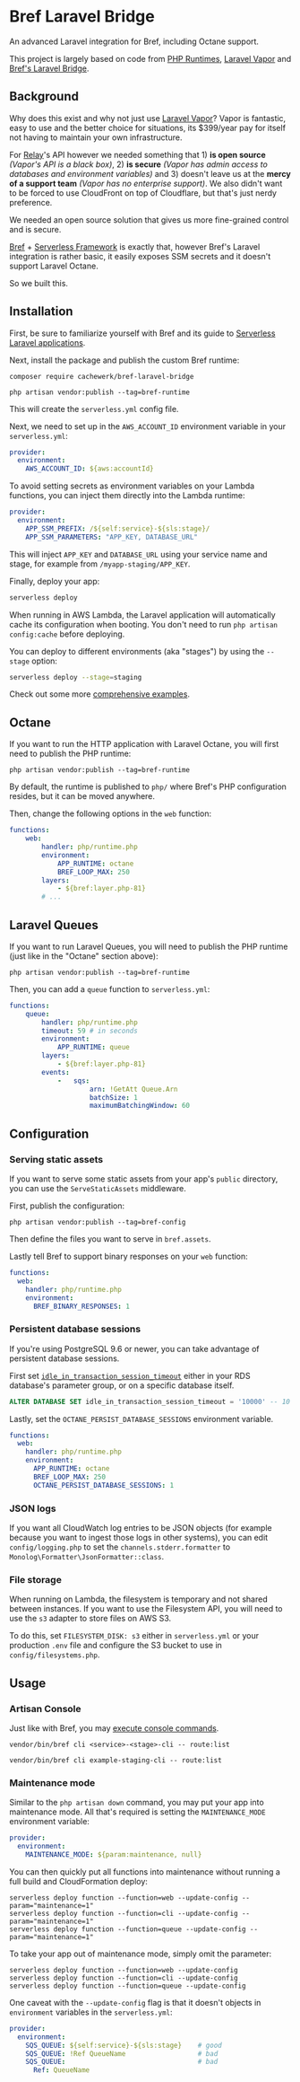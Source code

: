 # Bref Laravel Bridge

An advanced Laravel integration for Bref, including Octane support.

This project is largely based on code from [PHP Runtimes](https://github.com/php-runtime/runtime), [Laravel Vapor](https://github.com/laravel/vapor-core) and [Bref's Laravel Bridge](https://github.com/brefphp/laravel-bridge).

## Background

Why does this exist and why not just use [Laravel Vapor](https://vapor.laravel.com)? Vapor is fantastic, easy to use and the better choice for situations, its $399/year pay for itself not having to maintain your own infrastructure.

For [Relay](https://relay.so)'s API however we needed something that 1) **is open source** _(Vapor's API is a black box)_, 2) **is secure** _(Vapor has admin access to databases and environment variables)_ and 3) doesn't leave us at the **mercy of a support team** _(Vapor has no enterprise support)_. We also didn't want to be forced to use CloudFront on top of Cloudflare, but that's just nerdy preference.

We needed an open source solution that gives us more fine-grained control and is secure.

[Bref](https://bref.sh) + [Serverless Framework](https://www.serverless.com/) is exactly that, however Bref's Laravel integration is rather basic, it easily exposes SSM secrets and it doesn't support Laravel Octane.

So we built this.

## Installation

First, be sure to familiarize yourself with Bref and its guide to [Serverless Laravel applications](https://bref.sh/docs/frameworks/laravel.html).

Next, install the package and publish the custom Bref runtime:

```
composer require cachewerk/bref-laravel-bridge

php artisan vendor:publish --tag=bref-runtime
```

This will create the `serverless.yml` config file.

Next, we need to set up in the `AWS_ACCOUNT_ID` environment variable in your `serverless.yml`:

```yml
provider:
  environment:
    AWS_ACCOUNT_ID: ${aws:accountId}
```

To avoid setting secrets as environment variables on your Lambda functions, you can inject them directly into the Lambda runtime:

```yml
provider:
  environment:
    APP_SSM_PREFIX: /${self:service}-${sls:stage}/
    APP_SSM_PARAMETERS: "APP_KEY, DATABASE_URL"
```

This will inject `APP_KEY` and `DATABASE_URL` using your service name and stage, for example from `/myapp-staging/APP_KEY`.

Finally, deploy your app:

```bash
serverless deploy
```

When running in AWS Lambda, the Laravel application will automatically cache its configuration when booting. You don't need to run `php artisan config:cache` before deploying.

You can deploy to different environments (aka "stages") by using the `--stage` option:

```bash
serverless deploy --stage=staging
```

Check out some more [comprehensive examples](examples/).

## Octane

If you want to run the HTTP application with Laravel Octane, you will first need to publish the PHP runtime:

```
php artisan vendor:publish --tag=bref-runtime
```

By default, the runtime is published to `php/` where Bref's PHP configuration resides, but it can be moved anywhere.

Then, change the following options in the `web` function:

```yml
functions:
    web:
        handler: php/runtime.php
        environment:
            APP_RUNTIME: octane
            BREF_LOOP_MAX: 250
        layers:
            - ${bref:layer.php-81}
        # ...
```

## Laravel Queues

If you want to run Laravel Queues, you will need to publish the PHP runtime (just like in the "Octane" section above):

```
php artisan vendor:publish --tag=bref-runtime
```

Then, you can add a `queue` function to `serverless.yml`:

```yml
functions:
    queue:
        handler: php/runtime.php
        timeout: 59 # in seconds
        environment:
            APP_RUNTIME: queue
        layers:
            - ${bref:layer.php-81}
        events:
            -   sqs:
                    arn: !GetAtt Queue.Arn
                    batchSize: 1
                    maximumBatchingWindow: 60
```

## Configuration

### Serving static assets

If you want to serve some static assets from your app's `public` directory, you can use the `ServeStaticAssets` middleware.

First, publish the configuration:

```
php artisan vendor:publish --tag=bref-config
```

Then define the files you want to serve in `bref.assets`.

Lastly tell Bref to support binary responses on your `web` function:

```yml
functions:
  web:
    handler: php/runtime.php
    environment:
      BREF_BINARY_RESPONSES: 1
```

### Persistent database sessions

If you're using PostgreSQL 9.6 or newer, you can take advantage of persistent database sessions.

First set [`idle_in_transaction_session_timeout`](https://www.postgresql.org/docs/current/runtime-config-client.html#GUC-IDLE-IN-TRANSACTION-SESSION-TIMEOUT) either in your RDS database's parameter group, or on a specific database itself.

```sql
ALTER DATABASE SET idle_in_transaction_session_timeout = '10000' -- 10 seconds in ms
```

Lastly, set the `OCTANE_PERSIST_DATABASE_SESSIONS` environment variable.

```yml
functions:
  web:
    handler: php/runtime.php
    environment:
      APP_RUNTIME: octane
      BREF_LOOP_MAX: 250
      OCTANE_PERSIST_DATABASE_SESSIONS: 1
```

### JSON logs

If you want all CloudWatch log entries to be JSON objects (for example because you want to ingest those logs in other systems), you can edit `config/logging.php` to set the `channels.stderr.formatter` to `Monolog\Formatter\JsonFormatter::class`.

### File storage

When running on Lambda, the filesystem is temporary and not shared between instances. If you want to use the Filesystem API, you will need to use the `s3` adapter to store files on AWS S3.

To do this, set `FILESYSTEM_DISK: s3` either in `serverless.yml` or your production `.env` file and configure the S3 bucket to use in `config/filesystems.php`.

## Usage

### Artisan Console

Just like with Bref, you may [execute console commands](https://bref.sh/docs/runtimes/console.html).

```
vendor/bin/bref cli <service>-<stage>-cli -- route:list

vendor/bin/bref cli example-staging-cli -- route:list
```

### Maintenance mode

Similar to the `php artisan down` command, you may put your app into maintenance mode. All that's required is setting the `MAINTENANCE_MODE` environment variable:

```yml
provider:
  environment:
    MAINTENANCE_MODE: ${param:maintenance, null}
```

You can then quickly put all functions into maintenance without running a full build and CloudFormation deploy:

```
serverless deploy function --function=web --update-config --param="maintenance=1"
serverless deploy function --function=cli --update-config --param="maintenance=1"
serverless deploy function --function=queue --update-config --param="maintenance=1"
```

To take your app out of maintenance mode, simply omit the parameter: 

```
serverless deploy function --function=web --update-config
serverless deploy function --function=cli --update-config
serverless deploy function --function=queue --update-config
```

One caveat with the `--update-config` flag is that it doesn't objects in `environment` variables in the `serverless.yml`:

```yml
provider:
  environment:
    SQS_QUEUE: ${self:service}-${sls:stage}    # good
    SQS_QUEUE: !Ref QueueName                  # bad
    SQS_QUEUE:                                 # bad
      Ref: QueueName
```
